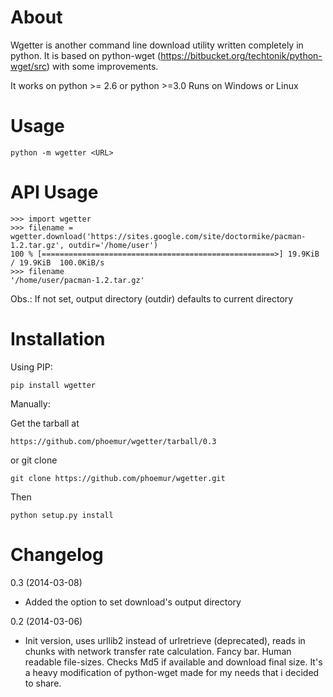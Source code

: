 About
========

Wgetter is another command line download utility written completely in python.
It is based on python-wget (https://bitbucket.org/techtonik/python-wget/src)
with some improvements.

It works on python >= 2.6 or python >=3.0
Runs on Windows or Linux


Usage
========

    python -m wgetter <URL>


API Usage
========

    >>> import wgetter
    >>> filename = wgetter.download('https://sites.google.com/site/doctormike/pacman-1.2.tar.gz', outdir='/home/user')
    100 % [====================================================>] 19.9KiB / 19.9KiB  100.0KiB/s  
    >>> filename
    '/home/user/pacman-1.2.tar.gz'
    
Obs.: If not set, output directory (outdir) defaults to current directory

Installation
========

Using PIP:
    
    pip install wgetter

Manually:

Get the tarball at
    
    https://github.com/phoemur/wgetter/tarball/0.3
    
or git clone
    
    git clone https://github.com/phoemur/wgetter.git
    
Then
    
    python setup.py install
    
Changelog
========

0.3 (2014-03-08)
 * Added the option to set download's output directory

0.2 (2014-03-06)
 * Init version, uses urllib2 instead of urlretrieve (deprecated), reads in chunks with network transfer rate calculation.
   Fancy bar. Human readable file-sizes. Checks Md5 if available and download final size.
   It's a heavy modification of python-wget made for my needs that i decided to share.

